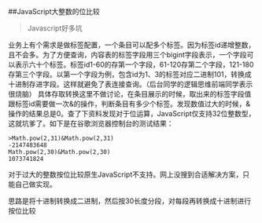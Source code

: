 ##JavaScript大整数的位比较
>Javascript好多坑

业务上有个需求是做标签配置，一个条目可以配多个标签。因为标签id递增整数，且不会多。为了方便查询，内容表的标签字段用三个bigint字段表示，一个字段可以表示六十个标签。标签id1-60的存第一个字段，61-120存第二个字段，121-180存第三个字段。以第一个字段为例，包含id为1、3的标签对应二进制101，转换成十进制存进字段。这样就避免了表连接查询。（后台同学的逻辑思维前端同学表示很烧脑）
具体存取转换这里不做讨论，在条目展示的时候，取出来的标签字段值跟标签id需要做一次&的操作，判断条目有多少个标签。发现数值过大的时候，&操作的结果总是0。查了下资料发现对于位运算，JavaScript仅支持32位整数型，这就坑爹了。如下是在谷歌浏览器控制台的测试结果：

    >Math.pow(2,31)&Math.pow(2,31)
    -2147483648
    Math.pow(2,30)&Math.pow(2,30)
    1073741824

对于过大的整数按位比较原生JavaScript不支持。网上没搜到合适解决方案，只能自己做实现。

思路是将十进制转换成二进制，然后按30长度分段，对每段再转换成十进制进行按位比较